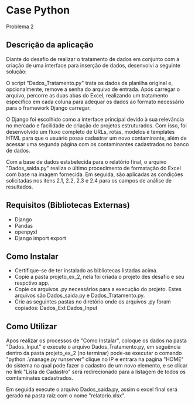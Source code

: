 # Case Python

Problema 2

## Descrição da aplicação 

Diante do desafio de realizar o tratamento de dados em conjunto com a criação de uma interface para inserção 
de dados, desenvolvi a seguinte solução:

O script "Dados_Tratamento.py" trata os dados da planilha original e, opcionalmente, remove a senha do arquivo 
de entrada. Após carregar o arquivo, percorre as duas abas do Excel, realizando um tratamento específico em cada 
coluna para adequar os dados ao formato necessário para o framework Django carregar. 

O Django foi escolhido como a interface principal devido à sua relevância no mercado e facilidade de criação de 
projetos estruturados. Com isso, foi desenvolvido um fluxo completo de URLs, rotas, modelos e templates HTML para que 
o usuário possa cadastrar um novo contaminante, além de acessar uma segunda página com os contaminantes cadastrados 
no banco de dados.

Com a base de dados estabelecida para o relatório final, o arquivo "Dados_saida.py" realiza o último procedimento 
de formatação do Excel com base na imagem fornecida. Em seguida, são aplicadas as condições solicitadas nos itens 
2.1, 2.2, 2.3 e 2.4 para os campos de análise de resultados.

## Requisitos (Bibliotecas Externas)

- Django
- Pandas
- openpyxl
- Django import export

## Como Instalar

- Certifique-se de ter instalado as bibliotecas listadas acima.
- Copie a pasta projeto_ex_2, nela foi criada o projeto des desafio e seu respctivo app. 
- Copie os arquivos .py necessários para a execução do projeto. Estes arquivos são Dados_saida.py e Dados_Tratamento.py.
- Crie as seguintes pastas no diretório onde os arquivos .py foram copiados:
    Dados_Ext
    Dados_Input

## Como Utilizar

Apos realizar os processos de "Como Instalar", coloque os dados na pasta "Dados_Input" e execute o arquivo Dados_Tratamento.py,
em seguência dentro da pasta projeto_ex_2 (no terminar) pode-se executar o comando "python .\manage.py runserver" clique no IP
e entrara na pagina "HOME" do sistema na qual pode fazer o cadastro de um novo elemento, e se clicar no link "Lista de Cadastro" 
será redirecionado para a listagem de todos os comtaminates cadastrados. 

Em seguida execute o arquivo Dados_saida.py, assim o excel final será gerado na pasta raiz com o nome "relatorio.xlsx".
